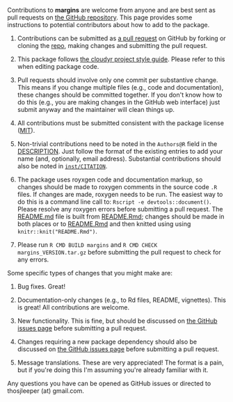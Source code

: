 Contributions to **margins** are welcome from anyone and are best sent as pull requests on [the GitHub repository](https://github.com/leeper/margins/). This page provides some instructions to potential contributors about how to add to the package.

 1. Contributions can be submitted as [a pull request](https://help.github.com/articles/creating-a-pull-request/) on GitHub by forking or cloning the [repo](https://github.com/leeper/margins/), making changes and submitting the pull request.
 
 2. This package follows [the cloudyr project style guide](http://cloudyr.github.io/styleguide/index.html). Please refer to this when editing package code.
 
 3. Pull requests should involve only one commit per substantive change. This means if you change multiple files (e.g., code and documentation), these changes should be committed together. If you don't know how to do this (e.g., you are making changes in the GitHub web interface) just submit anyway and the maintainer will clean things up.
 
 4. All contributions must be submitted consistent with the package license ([MIT](https://opensource.org/licenses/MIT)).
 
 5. Non-trivial contributions need to be noted in the `Authors@R` field in the [DESCRIPTION](https://github.com/leeper/margins/blob/master/DESCRIPTION). Just follow the format of the existing entries to add your name (and, optionally, email address). Substantial contributions should also be noted in [`inst/CITATION`](https://github.com/leeper/margins/blob/master/inst/CITATION).
 
 6. The package uses royxgen code and documentation markup, so changes should be made to roxygen comments in the source code `.R` files. If changes are made, roxygen needs to be run. The easiest way to do this is a command line call to: `Rscript -e devtools::document()`. Please resolve any roxygen errors before submitting a pull request. The [README.md](https://github.com/leeper/margins/blob/master/README.md) file is built from [README.Rmd](https://github.com/leeper/margins/blob/master/README.Rmd); changes should be made in both places or to [README.Rmd](https://github.com/leeper/margins/blob/master/README.Rmd) and then knitted using using `knitr::knit("README.Rmd")`.
 
 7. Please run `R CMD BUILD margins` and `R CMD CHECK margins_VERSION.tar.gz` before submitting the pull request to check for any errors.
 
Some specific types of changes that you might make are:

 1. Bug fixes. Great!
 
 2. Documentation-only changes (e.g., to Rd files, README, vignettes). This is great! All contributions are welcome.
 
 3. New functionality. This is fine, but should be discussed on [the GitHub issues page](https://github.com/leeper/margins/issues) before submitting a pull request.
 
 3. Changes requiring a new package dependency should also be discussed on [the GitHub issues page](https://github.com/leeper/margins/issues) before submitting a pull request.
 
 4. Message translations. These are very appreciated! The format is a pain, but if you're doing this I'm assuming you're already familiar with it.

Any questions you have can be opened as GitHub issues or directed to thosjleeper (at) gmail.com.
